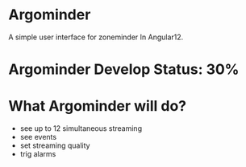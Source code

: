 # Argominder
A simple user interface for zoneminder In Angular12. 

# Argominder Develop Status: 30%

# What Argominder will do?

- see up to 12 simultaneous streaming
- see events
- set streaming quality
- trig alarms

